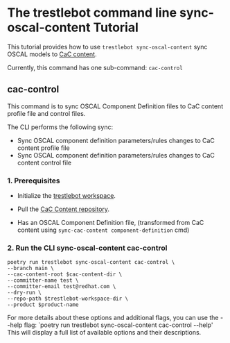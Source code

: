 # The trestlebot command line sync-oscal-content Tutorial

This tutorial provides how to use `trestlebot sync-oscal-content` sync OSCAL models to [CaC content](https://github.com/ComplianceAsCode/content).

Currently, this command has one sub-command: `cac-control`

## cac-control

This command is to sync OSCAL Component Definition files to CaC content profile file and control files.

The CLI performs the following sync:

- Sync OSCAL component definition parameters/rules changes to CaC content profile file
- Sync OSCAL component definition parameters/rules changes to CaC content control file

### 1. Prerequisites

- Initialize the [trestlebot workspace](../tutorials/github.md#3-initialize-trestlebot-workspace).

- Pull the [CaC Content repository](https://github.com/ComplianceAsCode/content).

- Has an OSCAL Component Definition file, (transformed from CaC content using `sync-cac-content component-definition` cmd)

### 2. Run the CLI sync-oscal-content cac-control
```shell
poetry run trestlebot sync-oscal-content cac-control \ 
--branch main \
--cac-content-root $cac-content-dir \
--committer-name test \
--committer-email test@redhat.com \
--dry-run \
--repo-path $trestlebot-workspace-dir \
--product $product-name
```

For more details about these options and additional flags, you can use the --help flag:
`poetry run trestlebot sync-oscal-content cac-control --help'
This will display a full list of available options and their descriptions.
